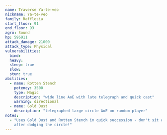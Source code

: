 ```yaml
---
name: Traverse Ya-te-veo
nickname: Ya-te-veo
family: Rafflesia
start_floor: 91
end_floor: 93
agro: Sound
hp: 596911
attack_damage: 21000
attack_type: Physical
vulnerabilities:
  bind: 
  heavy: 
  sleep: true
  slow: 
  stun: true
abilities:
  - name: Rotten Stench
    potency: 3500
    type: Magic
    description: "wide line AoE with late telegraph and quick cast"
    warning: directional
  - name: Gold Dust
    description: "telegraphed large circle AoE on random player"
notes:
  - "Uses Gold Dust and Rotten Stench in quick succession - don't sit around
    after dodging the circle!"
---
```

